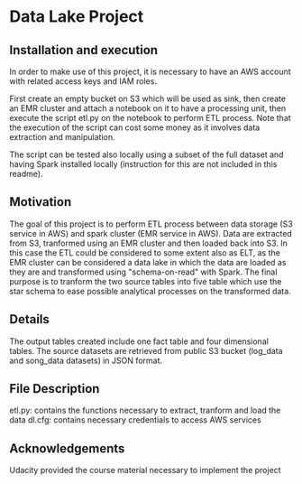 # Data Lake Project

## Installation and execution
In order to make use of this project, it is necessary to have an AWS account with related access keys and IAM roles. 

First create an empty bucket on S3 which will be used as sink, then create an EMR cluster and attach a notebook on it to have a processing unit,
then execute the script etl.py on the notebook to perform ETL process.
Note that the execution of the script can cost some money as it involves data extraction and manipulation.

The script can be tested also locally using a subset of the full dataset and having Spark installed locally (instruction for this are not included
in this readme).

## Motivation
The goal of this project is to perform ETL process between data storage (S3 service in AWS) and spark cluster (EMR service in AWS).
Data are extracted from S3, tranformed using an EMR cluster and then loaded back into S3. In this case the ETL could be considered to some extent 
also as ELT, as the EMR cluster can be considered a data lake in which the data are loaded as they are and transformed using "schema-on-read" with Spark. 
The final purpose is to tranform the two source tables into five table which use the star schema to ease possible analytical processes on 
the transformed data.

## Details
The output tables created include one fact table and four dimensional tables.
The source datasets are retrieved from public S3 bucket (log_data and song_data datasets) in JSON format.

## File Description 
etl.py: contains the functions necessary to extract, tranform and load the data 
dl.cfg: contains necessary credentials to access AWS services

## Acknowledgements
Udacity provided the course material necessary to implement the project